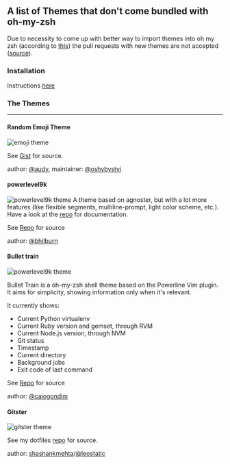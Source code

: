 ## A list of Themes that don't come bundled with oh-my-zsh

Due to necessity to come up with better way to import themes into oh my zsh (according to [this](https://github.com/robbyrussell/oh-my-zsh/pull/1899#issuecomment-29688978)) the pull requests with new themes are not accepted ([source](https://github.com/robbyrussell/oh-my-zsh/#do-not-send-us-themes)).

### Installation

Instructions [here](https://github.com/robbyrussell/oh-my-zsh/wiki/Customization#overriding-and-adding-themes)

### The Themes

---
#### Random Emoji Theme

![emoji theme](https://camo.githubusercontent.com/cef821db4ca342faa6a721a408a111d7ad91bb60/68747470733a2f2f73332e616d617a6f6e6177732e636f6d2f662e636c2e6c792f6974656d732f30633057327930573138335332543042337a30612f53637265656e2532305265636f7264696e67253230323031352d30352d30352532306174253230313525334131392e676966)

See [Gist](https://gist.github.com/oshybystyi/2c30543cd48b2c9ecab0) for source.

author: [@audy](https://github.com/audy), maintainer: [@oshybystyi](https://github.com/oshybystyi)

#### powerlevel9k

![powerlevel9k theme](https://camo.githubusercontent.com/bf2fb16475ebcd1e33b3cc3f9cc7c82e0d41b637/687474703a2f2f6268696c6275726e2e6f72672f636f6e74656e742f696d616765732f323031342f31322f706f7765726c6576656c396b2e706e67)
A theme based on agnoster, but with a lot more features (like flexible segments, multiline-prompt, light color scheme, etc.). Have a look at the [repo](https://github.com/bhilburn/powerlevel9k) for documentation.

See [Repo](https://github.com/bhilburn/powerlevel9k) for source

author: [@bhilburn](https://github.com/bhilburn)

#### Bullet train

![powerlevel9k theme](https://camo.githubusercontent.com/c5b0c78df1c3ca27bb2c5577114a92018bbdbee0/687474703a2f2f7261772e6769746875622e636f6d2f6361696f676f6e64696d2f62756c6c65742d747261696e2d6f682d6d792d7a73682d7468656d652f6d61737465722f696d672f707265766965772e676966)

Bullet Train is a oh-my-zsh shell theme based on the Powerline Vim plugin. It aims for simplicity, showing information only when it's relevant.

It currently shows:

- Current Python virtualenv
- Current Ruby version and gemset, through RVM
- Current Node.js version, through NVM
- Git status
- Timestamp
- Current directory
- Background jobs
- Exit code of last command

See [Repo](https://github.com/caiogondim/bullet-train-oh-my-zsh-theme) for source

author: [@caiogondim](https://github.com/caiogondim)

#### Gitster

![gitster theme](http://recordit.co/1Y5XxMkXFl.gif)

See my dotfiles [repo](https://github.com/shashankmehta/dotfiles/blob/master/thesetup/zsh/.oh-my-zsh/custom/themes/sm.zsh-theme) for source.

author: [shashankmehta](https://github.com/shashankmehta)/[@leostatic](https://twitter.com/@leostatic)